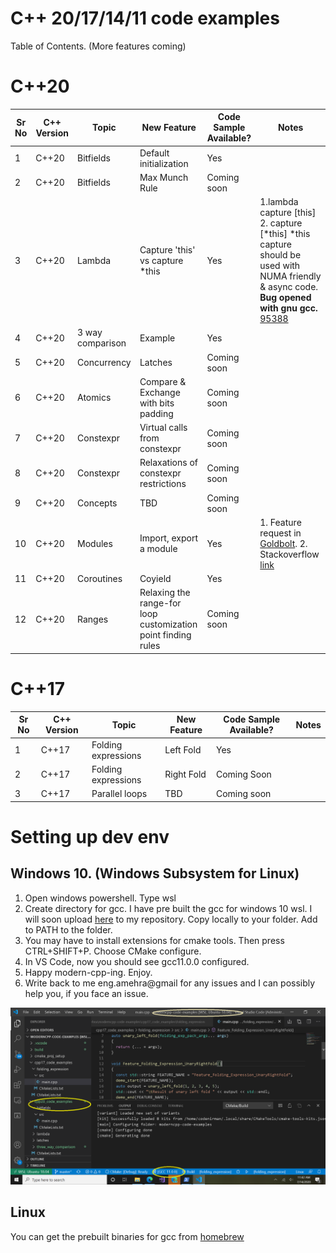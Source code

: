 # C++  20/17/14/11 code examples

Table of Contents. (More features coming)

# C++20
| Sr No | C++ Version  | Topic | New Feature  | Code Sample Available? | Notes |
| ---| ------------- | ------------- | ------------- | ------------- | ------------- |
|1| C++20 | Bitfields | Default initialization | Yes |  |
|2| C++20 | Bitfields | Max Munch Rule | Coming soon |  |
|3| C++20 | Lambda | Capture 'this' vs capture \*this | Yes | 1.lambda capture [this] 2. capture [\*this] \*this capture should be used with NUMA friendly & async code. **Bug opened with gnu gcc.** [95388](https://gcc.gnu.org/bugzilla/show_bug.cgi?id=95388) |
|4| C++20 | 3 way comparison | Example | Yes |  |
|5| C++20 | Concurrency | Latches | Coming soon |  |
|6| C++20 | Atomics | Compare & Exchange with bits padding | Coming soon |  |
|7| C++20 | Constexpr | Virtual calls from constexpr | Coming soon |  |
|8| C++20 | Constexpr | Relaxations of constexpr restrictions | Coming soon |  |
|9| C++20 | Concepts | TBD | Coming soon |  |
|10| C++20 | Modules | Import, export a module | Yes | 1. Feature request in [Goldbolt](https://github.com/compiler-explorer/compiler-explorer/issues/2166). 2. Stackoverflow [link](https://stackoverflow.com/questions/60760248/how-to-test-c-modules-with-godbolt-compiler-explorer/63682170#63682170) |
|11| C++20 | Coroutines | Coyield | Yes |  | See [Godbolt](https://godbolt.org/z/6GEY95) example too
|12| C++20 | Ranges | Relaxing the range-for loop customization point finding rules  | Coming soon |  |

# C++17
| Sr No | C++ Version  | Topic | New Feature  | Code Sample Available? | Notes |
| ---| ------------- | ------------- | ------------- | ------------- | ------------- |
|1| C++17 | Folding expressions  | Left Fold | Yes |  |
|2| C++17 | Folding expressions  | Right Fold | Coming Soon |  |
|3| C++17 | Parallel loops | TBD | Coming soon |  |




# Setting up dev env
## Windows 10. (Windows Subsystem for Linux)

1. Open windows powershell. Type wsl
2. Create directory for gcc. I have pre built the gcc for windows 10 wsl. I will soon upload [here](https://github.com/atulmehra/cpp-tools/upload/master) to my repository. Copy locally to your folder. Add to PATH to the folder.
3. You may have to install extensions for cmake tools. Then press CTRL+SHIFT+P. Choose CMake configure.
4. In VS Code, now you should see gcc11.0.0 configured.
5. Happy modern-cpp-ing. Enjoy.
6. Write back to me eng.amehra@gmail for any issues and I can possibly help you, if you face an issue.

![Build cpp20 code example with VSCode](https://github.com/atulmehra/cpp-tools/blob/master/VSCode-CPP20-Configure-gcc20.png)

## Linux
You can get the prebuilt binaries for gcc from [homebrew](https://formulae.brew.sh/formula/gcc#default)

